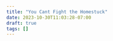 ```yaml
---
title: "You Cant Fight the Homestuck"
date: 2023-10-30T11:03:28-07:00
draft: true
tags: []
---
```



